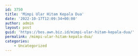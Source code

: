 ```yaml
---
id: 3750
title: 'Mimpi Ular Hitam Kepala Dua'
date: '2022-10-17T12:09:34+00:00'
author: admin
layout: post
guid: 'https://bos.awn.biz.id/mimpi-ular-hitam-kepala-dua/'
permalink: /mimpi-ular-hitam-kepala-dua/
categories:
    - Uncategorized
---
```



